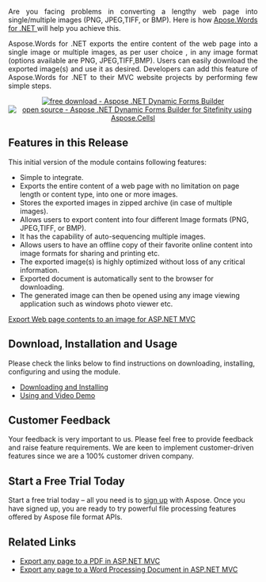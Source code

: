 <p style="text-align: justify;"><img title="Aspose.Words for .NET logo" src="https://www.aspose.com/blogs/wp-content/uploads/2013/09/aspose-Words-for-net-e1378287014402.png" alt="" />Are you facing problems in converting a lengthy web page into single/multiple images (PNG, JPEG,TIFF, or BMP). Here is how <a href="https://products.aspose.com/words/net"> Apose.Words for .NET </a>will help you achieve this.</p>
<p style="text-align: justify;">Aspose.Words for .NET exports the entire content of the web page into a single image or multiple images, as per user choice , in any image format (options available are PNG, JPEG,TIFF,BMP). Users can easily download the exported image(s) and use it as desired. Developers can add this feature of Aspose.Words for .NET to their MVC website projects by performing few simple steps.</p>
<p style="text-align: center;"><a title="Free Download - Aspose .NET Dynamic Forms Builder for Sitefinity Module" href="https://asposewordsnetmvc.codeplex.com/releases/view/620765"><img title="Free Download - 	Aspose MVC Export Content To Images " src="https://cdn.aspose.com/Images/marketplace/free-download-icon-aspose-mp.png" alt="free download - Aspose .NET Dynamic Forms Builder" /></a> <a title="Video Demo - Aspose .NET Dynamic Forms Builder using Aspose.Cells" href="https://asposewordsnetmvc.codeplex.com/SourceControl/latest"> <img title="Source Code - Aspose .NET Dynamic Forms Builder for Sitefinity using Aspose.Cells" src="https://cdn.aspose.com/Images/marketplace/open-source-icon-aspose-mp.png" alt="open source - Aspose .NET Dynamic Forms Builder for Sitefinity using Aspose.Cellsl" /></a></p>
<h2>Features in this Release</h2>
<p style="text-align: justify;">This initial version of the module contains following features:</p>
<ul>
<li>Simple to integrate.</li>
<li>Exports the entire content of a web page with no limitation on page length or content type, into one or more images.</li>
<li>Stores the exported images in zipped archive (in case of multiple images).</li>
<li>Allows users to export content into four different Image formats (PNG, JPEG,TIFF, or BMP).</li>
<li>It has the capability of auto-sequencing multiple images.</li>
<li>Allows users to have an offline copy of their favorite online content into image formats for sharing and printing etc.</li>
<li>The exported image(s) is highly optimized without loss of any critical information.</li>
<li>Exported document is automatically sent to the browser for downloading.</li>
<li>The generated image can then be opened using any image viewing application such as windows photo viewer etc.</li>
</ul>
<p><a href="https://docs.aspose.com//display/wordsnet/Aspose+Export+to+Image+for+ASP.NET+MVC">Export Web page contents to an image for ASP.NET MVC</a></p>
<h2>Download, Installation and Usage</h2>
<p>Please check the links below to find instructions on downloading, installing, configuring and using the module.</p>
<ul>
<li><a href="https://docs.aspose.com//display/wordsnet/Aspose+Export+to+Image+for+ASP.NET+MVC#AsposeExporttoImageforASP.NETMVC-DownloadingandInstalling">Downloading and Installing </a></li>
<li><a href="https://docs.aspose.com//display/wordsnet/Aspose+Export+to+Image+for+ASP.NET+MVC#AsposeExporttoImageforASP.NETMVC-UsingandVideoDemo">Using and Video Demo</a></li>
</ul>
<h2>Customer Feedback</h2>
<p>Your feedback is very important to us. Please feel free to provide feedback and raise feature requirements. We are keen to implement customer-driven features since we are a 100% customer driven company.</p>
<h2>Start a Free Trial Today</h2>
<p>Start a free trial today &ndash; all you need is to <a href="https://id.dynabic.com/signup?clientId=prod.discourse.aspose&redirectUrl=https://forum.aspose.com/session/sso"> sign up</a> with Aspose. Once you have signed up, you are ready to try powerful file processing features offered by Aspose file format APIs.</p>
<h2>Related Links</h2>
<ul>
<li><a href="https://blog.aspose.com/2016/02/03/export-any-page-to-a-pdf-or-any-word-processing-document-in-asp.net-mvc-using-aspose.words-for-.net/">Export any page to a PDF in ASP.NET MVC</a></li>
<li><a href="https://blog.aspose.com/2015/12/31/export-any-page-to-a-word-processing-document-in-asp-net-mvc-using-aspose-words-fornet/">Export any page to a Word Processing Document in ASP.NET MVC</a></li>
</ul>
